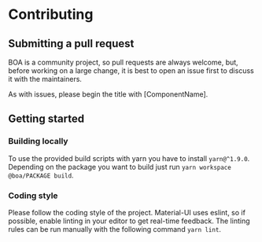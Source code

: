 # Contributing
## Submitting a pull request

BOA is a community project, so pull requests are always welcome, but, before working on a large change, it is best to open an issue first to discuss it with the maintainers.

As with issues, please begin the title with [ComponentName].

## Getting started
### Building locally

To use the provided build scripts with yarn you have to install `yarn@^1.9.0`.
Depending on the package you want to build just run `yarn workspace @boa/PACKAGE build`.

### Coding style

Please follow the coding style of the project. Material-UI uses eslint, so if possible, enable linting in your editor to get real-time feedback. The linting rules can be run manually with the following command `yarn lint`.
